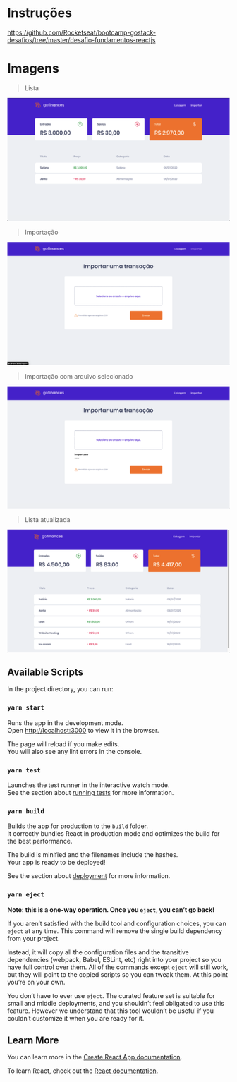 # Instruções

https://github.com/Rocketseat/bootcamp-gostack-desafios/tree/master/desafio-fundamentos-reactjs

# Imagens

> Lista

![list](https://github.com/pmapelli/gostack-desafio-7/blob/0fcbdb3f91a0e4cc9ba6768d3c7535f6828d3a6f/goFinances_1.png)

> Importação

![list](https://github.com/pmapelli/gostack-desafio-7/blob/0fcbdb3f91a0e4cc9ba6768d3c7535f6828d3a6f/goFinances_2.png)

> Importação com arquivo selecionado

![list](https://github.com/pmapelli/gostack-desafio-7/blob/0fcbdb3f91a0e4cc9ba6768d3c7535f6828d3a6f/goFinances_3.png)

> Lista atualizada

![list](https://github.com/pmapelli/gostack-desafio-7/blob/0fcbdb3f91a0e4cc9ba6768d3c7535f6828d3a6f/goFinances_4.png)

## Available Scripts

In the project directory, you can run:

### `yarn start`

Runs the app in the development mode.<br />
Open [http://localhost:3000](http://localhost:3000) to view it in the browser.

The page will reload if you make edits.<br />
You will also see any lint errors in the console.

### `yarn test`

Launches the test runner in the interactive watch mode.<br />
See the section about [running tests](https://facebook.github.io/create-react-app/docs/running-tests) for more information.

### `yarn build`

Builds the app for production to the `build` folder.<br />
It correctly bundles React in production mode and optimizes the build for the best performance.

The build is minified and the filenames include the hashes.<br />
Your app is ready to be deployed!

See the section about [deployment](https://facebook.github.io/create-react-app/docs/deployment) for more information.

### `yarn eject`

**Note: this is a one-way operation. Once you `eject`, you can’t go back!**

If you aren’t satisfied with the build tool and configuration choices, you can `eject` at any time. This command will remove the single build dependency from your project.

Instead, it will copy all the configuration files and the transitive dependencies (webpack, Babel, ESLint, etc) right into your project so you have full control over them. All of the commands except `eject` will still work, but they will point to the copied scripts so you can tweak them. At this point you’re on your own.

You don’t have to ever use `eject`. The curated feature set is suitable for small and middle deployments, and you shouldn’t feel obligated to use this feature. However we understand that this tool wouldn’t be useful if you couldn’t customize it when you are ready for it.

## Learn More

You can learn more in the [Create React App documentation](https://facebook.github.io/create-react-app/docs/getting-started).

To learn React, check out the [React documentation](https://reactjs.org/).
